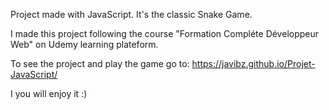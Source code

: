 Project made with JavaScript. It's the classic Snake Game.

I made this project following the course "Formation Compléte Développeur Web" on Udemy learning plateform.


To see the project and play the game go to:  https://javibz.github.io/Projet-JavaScript/

I you will enjoy it :)